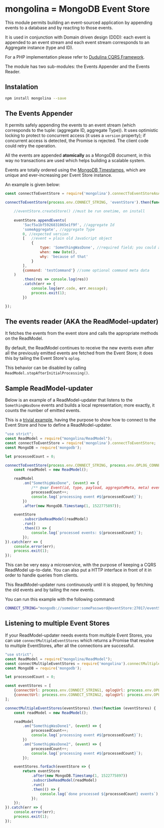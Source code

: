 # mongolina = MongoDB Event Store

This module permits building an event-sourced application by appending events to a database and by reacting to those events.

It is used in conjunction with Domain driven design (DDD): each event is appended to an event stream and each event stream corresponds to an Aggregate instance (type and ID).

For a PHP implementation please refer to [Dudulina CQRS Framework](https://github.com/xprt64/dudulina).

The module has two sub-modules: the Events Appender and the Events Reader.

## Instalation

```bash
npm install mongolina --save
```

## The Events Appender

It permits safely appending the events to an event stream (which corresponds to the tuple: (aggregate ID, aggregate Type)). 
It uses optimistic locking to protect to concurrent access (it uses a `version` property); 
if concurrent access is detected, the Promise is rejected. The client code could retry the operation.

All the events are appended **atomically** as a MongoDB document, in this way no transactions are used which helps building a scalable system. 

Events are totally ordered using the [MongoDB Timestamps](https://www.mongodb.com/presentations/implementation-of-cluster-wide-causal-consistency-in-mongodb), 
which are unique and ever-increasing per Event Store instance. 

An example is given below:

```javascript
const connectToEventStore = require('mongolina').connectToEventStoreAsAppender;

connectToEventStore(process.env.CONNECT_STRING, 'eventStore').then(function (eventStore) {

    //eventStore.createStore() //must be run onetime, on install
    
    eventStore.appendEvents(
        '5acf5a1bf5926831065e1f9f', //aggregate Id
        'someAggregate', //aggregate Type
        0, //expected version
        [   //event = plain old JavaScript object 
            {
                type: 'SomethingWasDone', //required field; you could also use 'eventClass' instead of 'type'
                when: new Date(),
                why: 'because of that'
            }
        ],
        {command: 'testCommand'} //some optional command meta data
    )
        .then(res => console.log(res))
        .catch(err => {
            console.log(err.code, err.message);
            process.exit(1);
        })

});
```
## The events reader (AKA the ReadModel-updater)
 
It fetches the events from the event store and calls the appropriate methods on the ReadModel.

By default, the ReadModel continues to receive the new events even after all the previously emitted events are fetched 
from the Event Store; it does this by tailing the Event Store's `oplog`.

This behavior can be disabled by calling `ReadModel.stopAfterInitialProcessing()`.

## Sample ReadModel-updater

Below is an example of a ReadModel-updater that listens to the `SomethingWasDone` events and builds a local
representation; more exactly, it counts the number of emitted events.

This is a [trivial example](https://github.com/xprt64/mongolina/blob/master/sample/read/simple-readmodel.js),
 having the purpose to show how to connect to the Event Store and how to define a ReadModel-updater.

```javascript
"use strict";
const ReadModel = require("mongolina/ReadModel");
const connectToEventStore = require('mongolina').connectToEventStore;
const MongoDB = require('mongodb');

let processedCount = 0;

connectToEventStore(process.env.CONNECT_STRING, process.env.OPLOG_CONNECT_STRING).then(function (eventStore) {
    const readModel = new ReadModel();

    readModel
        .on("SomethigWasDone", (event) => {
        	/** @var Event(id, type, payload, aggregateMeta, meta) event */
            processedCount++;
            console.log(`processing event #${processedCount}`);
        })
        .after(new MongoDB.Timestamp(1, 1522775897));

    eventStore
        .subscribeReadModel(readModel)
        .run()
        .then(() => {
            console.log(`processed events: ${processedCount}`);
        });
}).catch(err => {
    console.error(err);
    process.exit(1);
});
```

This can be very easy a microservice, with the purpose of keeping a CQRS ReadModel up-to-date. 
You can also put a HTTP interface in front of it in order to handle queries from clients.

This ReadModel-updater runs continuously until it is stopped, by fetching the old events 
and by tailing the new events.

You can run this example with the following command:

```bash
CONNECT_STRING="mongodb://someUser:somePassword@eventStore:27017/eventStore" OPLOG_CONNECT_STRING="mongodb://someUser:somePassword@eventStore:27017/local" node simple-readmodel.js
```

## Listening to multiple Event Stores

If your ReadModel-updater needs events from multiple Event Stores, you can use `connectMultipleEventStores` which returns
a Promise that resolve to multiple EventStores, after all the connections are successful.

```javascript
"use strict";
const ReadModel = require("mongolina/ReadModel");
const connectMultipleEventStores = require('mongolina').connectMultipleEventStores;
const MongoDB = require('mongodb');

let processedCount = 0;

const eventStores = [
    {connectUrl: process.env.CONNECT_STRING1, oplogUrl: process.env.OPLOG_CONNECT_STRING1},
    {connectUrl: process.env.CONNECT_STRING2, oplogUrl: process.env.OPLOG_CONNECT_STRING2}
];

connectMultipleEventStores(eventStores).then(function (eventStores) {
    const readModel = new ReadModel();

    readModel
        .on("SomethigWasDone1", (event) => {
            processedCount++;
            console.log(`processing event #${processedCount}`);
        })
        .on("SomethigWasDone2", (event) => {
            processedCount++;
            console.log(`processing event #${processedCount}`);
        });

    eventStores.forEach(eventStore => {
        return eventStore
            .after(new MongoDB.Timestamp(1, 1522775897))
            .subscribeReadModel(readModel)
            .run()
            .then(() => {
                console.log(`done processed ${processedCount} events`);
            });
    });
}).catch(err => {
    console.error(err);
    process.exit(1);
});
```